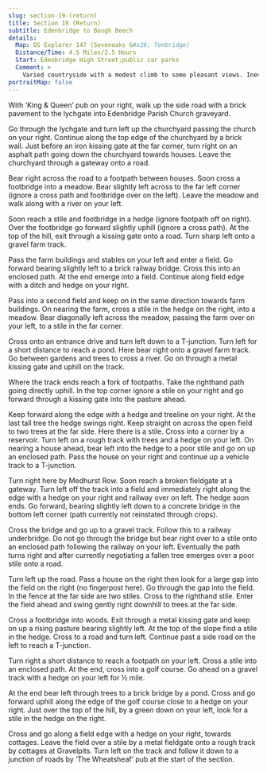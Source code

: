 ```yaml
---
slug: section-19-(return)
title: Section 19 (Return)
subtitle: Edenbridge to Bough Beech
details:
  Map: OS Explorer 147 (Sevenoaks &#x26; Tonbridge)
  Distance/Time: 4.5 Miles/2.5 Hours
  Start: Edenbridge High Street;public car parks
  Comment: >
    Varied countryside with a modest climb to some pleasant views. Inevitably there are stiles.
portraitMap: false
---
```

With ‘King & Queen’ pub on your right, walk up the side road with a brick pavement to the lychgate into Edenbridge Parish Church graveyard.

Go through the lychgate and turn left up the churchyard passing the church on your right. Continue along the top edge of the churchyard by a brick wall. Just before an iron kissing gate at the far corner, turn right on an asphalt path going down the churchyard towards houses. Leave the churchyard through a gateway onto a road.

Bear right across the road to a footpath between houses. Soon cross a footbridge into a meadow. Bear slightly left across to the far left corner (ignore a cross path and footbridge over on the left). Leave the meadow and walk along with a river on your left.

Soon reach a stile and footbridge in a hedge (ignore footpath off on right). Over the footbridge go forward slightly uphill (ignore a cross path). At the top of the hill, exit through a kissing gate onto a road. Turn sharp left onto a gravel farm track.

Pass the farm buildings and stables on your left and enter a field. Go forward bearing slightly left to a brick railway bridge. Cross this into an enclosed path. At the end emerge into a field. Continue along field edge with a ditch and hedge on your right.

Pass into a second field and keep on in the same direction towards farm buildings. On nearing the farm, cross a stile in the hedge on the right, into a meadow. Bear diagonally left across the meadow, passing the farm over on your left, to a stile in the far corner.

Cross onto an entrance drive and turn left down to a T-junction. Turn left for a short distance to reach a pond. Here bear right onto a gravel farm track. Go between gardens and trees to cross a river. Go on through a metal kissing gate and uphill on the track.

Where the track ends reach a fork of footpaths. Take the righthand path going directly uphill. In the top corner ignore a stile on your right and go forward through a kissing gate into the pasture ahead.

Keep forward along the edge with a hedge and treeline on your right. At the last tall tree the hedge swings right. Keep straight on across the open field to two trees at the far side. Here there is a stile. Cross into a corner by a reservoir. Turn left on a rough track with trees and a hedge on your left. On nearing a house ahead, bear left into the hedge to a poor stile and go on up an enclosed path. Pass the house on your right and continue up a vehicle track to a T-junction.

Turn right here by Medhurst Row. Soon reach a broken fieldgate at a gateway. Turn left off the track into a field and immediately right along the edge with a hedge on your right and railway over on left. The hedge soon ends. Go forward, bearing slightly left down to a concrete bridge in the bottom left corner (path currently not reinstated through crops).

Cross the bridge and go up to a gravel track. Follow this to a railway underbridge. Do not go through the bridge but bear right over to a stile onto an enclosed path following the railway on your left. Eventually the path turns right and after currently negotiating a fallen tree emerges over a poor stile onto a road.

Turn left up the road. Pass a house on the right then look for a large gap into the field on the right (no fingerpost here). Go through the gap into the field. In the fence at the far side are two stiles. Cross to the righthand stile. Enter the field ahead and swing gently right downhill to trees at the far side.

Cross a footbridge into woods. Exit through a metal kissing gate and keep on up a rising pasture bearing slightly left. At the top of the slope find a stile in the hedge. Cross to a road and turn left. Continue past a side road on the left to reach a T-junction.

Turn right a short distance to reach a footpath on your left. Cross a stile into an enclosed path. At the end, cross into a golf course. Go ahead on a gravel track with a hedge on your left for ½ mile.

At the end bear left through trees to a brick bridge by a pond. Cross and go forward uphill along the edge of the golf course close to a hedge on your right. Just over the top of the hill, by a green down on your left, look for a stile in the hedge on the right.

Cross and go along a field edge with a hedge on your right, towards cottages. Leave the field over a stile by a metal fieldgate onto a rough track by cottages at Gravelpits. Turn left on the track and follow it down to a junction of roads by ‘The Wheatsheaf’ pub at the start of the section.

